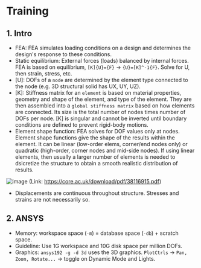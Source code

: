 # Training

## 1. Intro
- FEA: FEA simulates loading conditions on a design and determines the design's response to these conditions.
- Static equilibrium: External forces (loads) balanced by internal forces. FEA is based on equilibrium, `[K]{U}={F}` -> `{U}=[K]^-1{F}`. Solve for U, then strain, stress, etc.
- [U]: DOFs of a `node` are determined by the element type connected to the node (e.g. 3D structural solid has UX, UY, UZ).
- [K]: Stiffness matrix for an `element` is based on material properties, geometry and shape of the element, and type of the element. They are then assembled into a `global stiffness matrix` based on how elements are connected. Its size is the total number of nodes times number of DOFs per node. [K] is singular and cannot be inverted until boundary conditions are defined to prevent rigid-body motions. 
- Element shape function: FEA solves for DOF values only at nodes. Element shape functions give the shape of the results within the element. It can be linear (low-order elems, corner/end nodes only) or quadratic (high-order, corner nodes and mid-side nodes). If using linear elements, then usually a larger number of elements is needed to dsicretize the structure to obtain a smooth realistic distribution of results. 

![image](https://user-images.githubusercontent.com/96508769/174611894-4b3b2562-6e25-498f-95c0-e1d74a432b19.png)
(Link: https://core.ac.uk/download/pdf/38116915.pdf)

- Displacements are continuous throughout structure. Stresses and strains are not necessarily so.

## 2. ANSYS
- Memory: workspace space (`-m`) = database space (`-db`) + scratch space.
- Guideline: Use 1G workspace and 10G disk space per million DOFs.
- Graphics: `ansys192 -g -d 3d` uses the 3D graphics. `PlotCtrls` -> `Pan, Zoom, Rotate...` -> toggle on Dynamic Mode and Lights.
